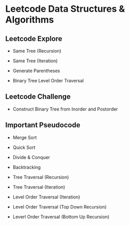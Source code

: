 # Leetcode Data Structures & Algorithms

## Leetcode Explore

- Same Tree (Recursion)

- Same Tree (Iteration)

- Generate Parentheses

- Binary Tree Level Order Traversal

## Leetcode Challenge

- Construct Binary Tree from Inorder and Postorder

## Important Pseudocode

- Merge Sort

- Quick Sort

- Divide & Conquer

- Backtracking

- Tree Traversal (Recursion)

- Tree Traversal (Iteration)

- Level Order Traversal (Iteration)

- Level Order Traversal (Top Down Recursion)

- Leverl Order Traversal (Bottom Up Recursion)
